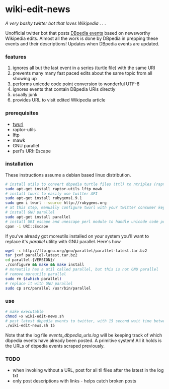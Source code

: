 # wiki-edit-news

*A very bashy twitter bot that loves Wikipedia . . .*


Unofficial twitter bot that posts [DBpedia events](http://dbpediawww.informatik.uni-leipzig.de/datasets/events) based on newsworthy Wikipedia edits.
Almost all the work is done by DBpedia in prepping these events and their descriptions!
Updates when DBpedia events are updated.

### features

1. ignores all but the last event in a series (turtle file) with the same URI
  1. prevents many many fast paced edits about the same topic from all showing up
1. performs unicode code point conversion to wonderful UTF-8
1. ignores events that contain DBpedia URIs directly
  1. usually junk
1. provides URL to visit edited Wikipedia article

### prerequisites

* [twurl]((https://github.com/twitter/twurl))
* raptor-utils
* lftp
* mawk
* GNU parallel
* perl's URI::Escape

### installation

These instructions assume a debian based linux distribution.

```bash
# install utils to convert dbpedia turtle files (ttl) to ntriples (raptor-utils), use find on HTTP (lftp), and awk faster! (mawk)
sudo apt-get install raptor-utils lftp mawk
# install twurl to easily use twitter API
sudo apt-get install rubygems1.9.1
sudo gem i twurl --source http://rubygems.org
# at this step, manually configure twurl with your twitter consumer key / consumer secret
# install GNU parallel
sudo apt-get install parallel
# install URI escape and unescape perl module to handle unicode code points from dbpedia events
cpan -i URI::Escape
```

If you've already got moreutils installed on your system you'll want to replace it's *parallel* utility with GNU parallel.
Here's how

```bash
wget -c http://ftp.gnu.org/gnu/parallel/parallel-latest.tar.bz2
tar jxvf parallel-latest.tar.bz2
cd parallel-{VERSION}/
./configure && make && make install
# moreutils has a util called parallel, but this is not GNU parallel
# remove moreutils parallel
sudo rm $(which parallel)
# replace it with GNU parallel
sudo cp src/parallel /usr/bin/parallel
```

### use

```bash
# make executable
chmod +x wiki-edit-news.sh
# post latest dbpedia events to twitter, with 15 second wait time between posts
./wiki-edit-news.sh 15
```

Note that the log file *events_dbpedia_urls.log* will be keeping track of which dbpedia events have already been posted.
A primitive system!
All it holds is the URLs of dbpedia events scraped previously.

### TODO

* when invoking without a URL, post for all tll files after the latest in the log txt
* only post descriptions with links - helps catch broken posts
